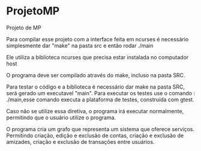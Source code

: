 # ProjetoMP
Projeto de MP

Para compilar esse projeto com a interface feita em ncurses é necessário simplesmente dar "make" na pasta src e então rodar ./main

Ele utiliza a biblioteca ncurses que precisa estar instalada no computador host

O programa deve ser compilado através do make, incluso na pasta SRC.

Para testar o código e a biblioteca é necessário dar make na pasta SRC, será gerado um executavel "main". Para executar os testes use o comando : ./main,esse comando executa a plataforma de testes, construída com gtest.

Caso não se utilize essa diretiva, o programa irá executar normalmente, permitindo que o usuário utilize o programa.

O programa cria um grafo que representa um sistema que oferece serviços. Permitindo criação, edição e exclusão de contas, criação e exclusão de amizades, criação e exclusão de transações entre usuários.

